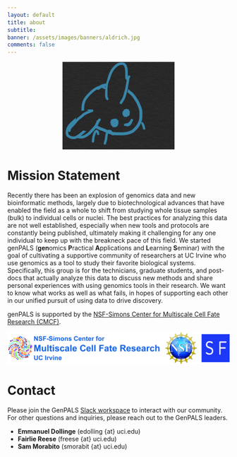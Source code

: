 ```yaml
---
layout: default
title: about
subtitle:
banner: /assets/images/banners/aldrich.jpg
comments: false
---
```


<p align="center">
  <img src="/assets/images/other/fly.png" />
</p>

# Mission Statement

Recently there has been an explosion of genomics data and new bioinformatic methods,
largely due to biotechnological advances that have enabled the field as a whole to
shift from studying whole tissue samples (bulk) to individual cells or nuclei. The
best practices for analyzing this data are not well established, especially
when new tools and protocols are constantly being published, ultimately making it
challenging for any one individual to keep up with the breakneck pace of this field. We started
genPALS (**gen**omics **P**ractical **A**pplications and **L**earning **S**eminar) with the goal of cultivating a supportive community of researchers
at UC Irvine who use genomics as a tool to study their favorite biological
systems. Specifically, this group is for the technicians, graduate students,
and post-docs that actually analyze this data to discuss new methods and share
personal experiences with using genomics tools in their research. We want to know
what works as well as what fails, in hopes of supporting each other in our unified
pursuit of using data to drive discovery.

genPALS is supported by the [NSF-Simons Center for Multiscale Cell Fate Research (CMCF)](https://cellfate.uci.edu/).

![](/assets/images/other/CMCFNSFSimons_logo.jpg)



# Contact

Please join the GenPALS [Slack workspace](https://genpals.slack.com/) to interact with our community.
For other questions and inquiries, please reach out to the GenPALS leaders.

* **Emmanuel Dollinge** (edolling {at} uci.edu)
* **Fairlie Reese** (freese {at} uci.edu)
* **Sam Morabito** (smorabit {at} uci.edu)
